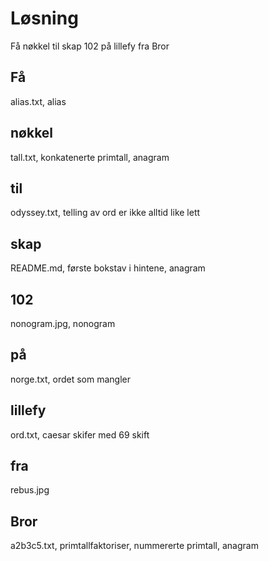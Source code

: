 # Løsning

Få nøkkel til skap 102 på lillefy fra Bror

## Få
alias.txt, alias

## nøkkel
tall.txt, konkatenerte primtall, anagram

## til
odyssey.txt, telling av ord er ikke alltid like lett

## skap
README.md, første bokstav i hintene, anagram

## 102
nonogram.jpg, nonogram

## på
norge.txt, ordet som mangler

## lillefy
ord.txt, caesar skifer med 69 skift

## fra
rebus.jpg

## Bror
a2b3c5.txt, primtallfaktoriser, nummererte primtall, anagram

